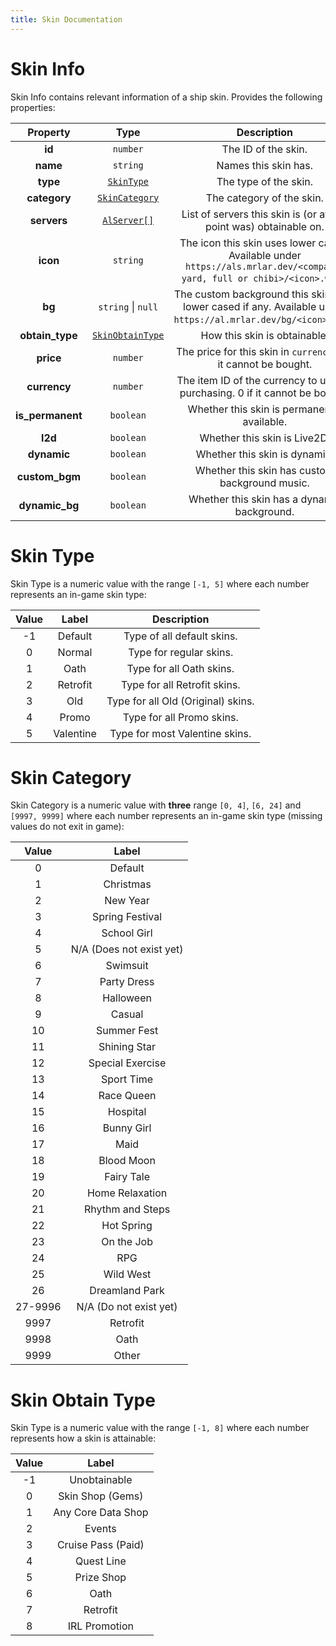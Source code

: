 ```yaml
---
title: Skin Documentation
---
```


# Skin Info

Skin Info contains relevant information of a ship skin. Provides the following properties:

|     Property     |                  Type                  |                                                       Description                                                        |
| :--------------: | :------------------------------------: | :----------------------------------------------------------------------------------------------------------------------: |
|      **id**      |                `number`                |                                                   The ID of the skin.                                                    |
|     **name**     |                `string`                |                                                   Names this skin has.                                                   |
|     **type**     |        [`SkinType`](#skin-type)        |                                                  The type of the skin.                                                   |
|   **category**   |    [`SkinCategory`](#skin-category)    |                                                The category of the skin.                                                 |
|   **servers**    | [`AlServer[]`](../common.md#al-server) |                            List of servers this skin is (or at any point was) obtainable on.                             |
|     **icon**     |                `string`                | The icon this skin uses lower cased. Available under `https://als.mrlar.dev/<compact, yard, full or chibi>/<icon>.webp`. |
|      **bg**      |           `string` \| `null`           |    The custom background this skin uses lower cased if any.    Available under `https://al.mrlar.dev/bg/<icon>.webp`.    |
| **obtain_type**  | [`SkinObtainType`](#skin-obtain-type)  |                                               How this skin is obtainable.                                               |
|    **price**     |                `number`                |                             The price for this skin in `currency`. 0 if it cannot be bought.                             |
|   **currency**   |                `number`                |                       The item ID of the currency to use for purchasing. 0 if it cannot be bought.                       |
| **is_permanent** |               `boolean`                |                                       Whether this skin is permanently available.                                        |
|     **l2d**      |               `boolean`                |                                               Whether this skin is Live2D.                                               |
|   **dynamic**    |               `boolean`                |                                              Whether this skin is dynamic.                                               |
|  **custom_bgm**  |               `boolean`                |                                      Whether this skin has custom background music.                                      |
|  **dynamic_bg**  |               `boolean`                |                                       Whether this skin has a dynamic background.                                        |

# Skin Type

Skin Type is a numeric value with the range `[-1, 5]` where each number represents an in-game skin
type:

| Value |   Label   |            Description             |
| :---: | :-------: | :--------------------------------: |
|  -1   |  Default  |     Type of all default skins.     |
|   0   |  Normal   |      Type for regular skins.       |
|   1   |   Oath    |      Type for all Oath skins.      |
|   2   | Retrofit  |    Type for all Retrofit skins.    |
|   3   |    Old    | Type for all Old (Original) skins. |
|   4   |   Promo   |     Type for all Promo skins.      |
|   5   | Valentine |   Type for most Valentine skins.   |

# Skin Category

Skin Category is a numeric value with **three** range `[0, 4]`, `[6, 24]` and `[9997, 9999]` where 
each number represents an in-game skin type (missing values do not exit in game):

|  Value  |          Label           |
| :-----: | :----------------------: |
|    0    |         Default          |
|    1    |        Christmas         |
|    2    |         New Year         |
|    3    |     Spring Festival      |
|    4    |       School Girl        |
|    5    | N/A (Does not exist yet) |
|    6    |         Swimsuit         |
|    7    |       Party Dress        |
|    8    |        Halloween         |
|    9    |          Casual          |
|   10    |       Summer Fest        |
|   11    |       Shining Star       |
|   12    |     Special Exercise     |
|   13    |        Sport Time        |
|   14    |        Race Queen        |
|   15    |         Hospital         |
|   16    |        Bunny Girl        |
|   17    |           Maid           |
|   18    |        Blood Moon        |
|   19    |        Fairy Tale        |
|   20    |     Home Relaxation      |
|   21    |     Rhythm and Steps     |
|   22    |        Hot Spring        |
|   23    |        On the Job        |
|   24    |           RPG            |
|   25    |        Wild West         |
|   26    |      Dreamland Park      |
| 27-9996 |  N/A (Do not exist yet)  |
|  9997   |         Retrofit         |
|  9998   |           Oath           |
|  9999   |          Other           |

# Skin Obtain Type

Skin Type is a numeric value with the range `[-1, 8]` where each number represents how a skin
is attainable:

| Value |       Label        |
| :---: | :----------------: |
|  -1   |    Unobtainable    |
|   0   |  Skin Shop (Gems)  |
|   1   | Any Core Data Shop |
|   2   |       Events       |
|   3   | Cruise Pass (Paid) |
|   4   |     Quest Line     |
|   5   |     Prize Shop     |
|   6   |        Oath        |
|   7   |      Retrofit      |
|   8   |   IRL Promotion    |